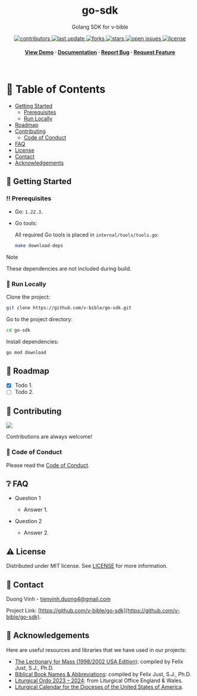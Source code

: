 <div align="center">

  <h1>go-sdk</h1>

  <p>
    Golang SDK for v-bible
  </p>

<!-- Badges -->
<p>
  <a href="https://github.com/v-bible/go-sdk/graphs/contributors">
    <img src="https://img.shields.io/github/contributors/v-bible/go-sdk" alt="contributors" />
  </a>
  <a href="">
    <img src="https://img.shields.io/github/last-commit/v-bible/go-sdk" alt="last update" />
  </a>
  <a href="https://github.com/v-bible/go-sdk/network/members">
    <img src="https://img.shields.io/github/forks/v-bible/go-sdk" alt="forks" />
  </a>
  <a href="https://github.com/v-bible/go-sdk/stargazers">
    <img src="https://img.shields.io/github/stars/v-bible/go-sdk" alt="stars" />
  </a>
  <a href="https://github.com/v-bible/go-sdk/issues/">
    <img src="https://img.shields.io/github/issues/v-bible/go-sdk" alt="open issues" />
  </a>
  <a href="https://github.com/v-bible/go-sdk/blob/main/LICENSE">
    <img src="https://img.shields.io/github/license/v-bible/go-sdk.svg" alt="license" />
  </a>
</p>

<h4>
    <a href="https://github.com/v-bible/go-sdk/">View Demo</a>
  <span> · </span>
    <a href="https://github.com/v-bible/go-sdk">Documentation</a>
  <span> · </span>
    <a href="https://github.com/v-bible/go-sdk/issues/">Report Bug</a>
  <span> · </span>
    <a href="https://github.com/v-bible/go-sdk/issues/">Request Feature</a>
  </h4>
</div>

<br />

<!-- Table of Contents -->

# :notebook_with_decorative_cover: Table of Contents

- [Getting Started](#toolbox-getting-started)
  - [Prerequisites](#bangbang-prerequisites)
  - [Run Locally](#running-run-locally)
- [Roadmap](#compass-roadmap)
- [Contributing](#wave-contributing)
  - [Code of Conduct](#scroll-code-of-conduct)
- [FAQ](#grey_question-faq)
- [License](#warning-license)
- [Contact](#handshake-contact)
- [Acknowledgements](#gem-acknowledgements)

<!-- Getting Started -->

## :toolbox: Getting Started

<!-- Prerequisites -->

### :bangbang: Prerequisites

- Go: `1.22.3`.

- Go tools:

  All required Go tools is placed in `internal/tools/tools.go`:

  ```bash
  make download-deps
  ```

> [!NOTE]
> These dependencies are not included during build.

<!-- Run Locally -->

### :running: Run Locally

Clone the project:

```bash
git clone https://github.com/v-bible/go-sdk.git
```

Go to the project directory:

```bash
cd go-sdk
```

Install dependencies:

```bash
go mod download
```

<!-- Roadmap -->

## :compass: Roadmap

- [x] Todo 1.
- [ ] Todo 2.

<!-- Contributing -->

## :wave: Contributing

<a href="https://github.com/v-bible/go-sdk/graphs/contributors">
  <img src="https://contrib.rocks/image?repo=v-bible/go-sdk" />
</a>

Contributions are always welcome!

<!-- Code of Conduct -->

### :scroll: Code of Conduct

Please read the [Code of Conduct](https://github.com/v-bible/go-sdk/blob/main/CODE_OF_CONDUCT.md).

<!-- FAQ -->

## :grey_question: FAQ

- Question 1

  - Answer 1.

- Question 2

  - Answer 2.

<!-- License -->

## :warning: License

Distributed under MIT license. See
[LICENSE](https://github.com/v-bible/go-sdk/blob/main/LICENSE)
for more information.

<!-- Contact -->

## :handshake: Contact

Duong Vinh - tienvinh.duong4@gmail.com

Project Link: [https://github.com/v-bible/go-sdk](https://github.com/v-bible/go-sdk).

<!-- Acknowledgments -->

## :gem: Acknowledgements

Here are useful resources and libraries that we have used in our projects:

- [The Lectionary for Mass (1998/2002 USA
  Edition)](https://catholic-resources.org/Lectionary/1998USL.htm): compiled by
  Felix Just, S.J., Ph.D.
- [Biblical Book Names &
  Abbreviations](https://catholic-resources.org/Bible/Abbreviations-Abreviaciones.htm):
  compiled by Felix Just, S.J., Ph.D.
- [Liturgical Ordo 2023 –
  2024](https://www.liturgyoffice.org.uk/Calendar/2024/index.shtml): from
  Liturgical Office England & Wales.
- [Liturgical Calendar for the Dioceses of the United States of
  America](https://www.usccb.org/committees/divine-worship/liturgical-calendar).

